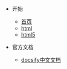 * 开始

  * [首页](/#index)
  * [html](html/)
  * [html5](html5/)

* 官方文档

  * [docsify中文文档](https://docsify.js.org/#/zh-cn/)
